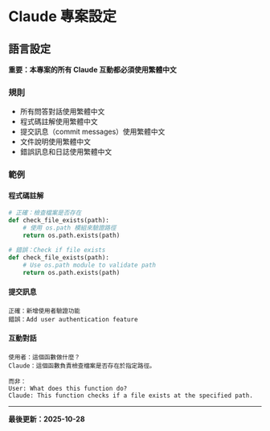 # Claude 專案設定

## 語言設定

**重要：本專案的所有 Claude 互動都必須使用繁體中文**

### 規則
- 所有問答對話使用繁體中文
- 程式碼註解使用繁體中文
- 提交訊息（commit messages）使用繁體中文
- 文件說明使用繁體中文
- 錯誤訊息和日誌使用繁體中文

### 範例

#### 程式碼註解
```python
# 正確：檢查檔案是否存在
def check_file_exists(path):
    # 使用 os.path 模組來驗證路徑
    return os.path.exists(path)

# 錯誤：Check if file exists
def check_file_exists(path):
    # Use os.path module to validate path
    return os.path.exists(path)
```

#### 提交訊息
```
正確：新增使用者驗證功能
錯誤：Add user authentication feature
```

#### 互動對話
```
使用者：這個函數做什麼？
Claude：這個函數負責檢查檔案是否存在於指定路徑。

而非：
User: What does this function do?
Claude: This function checks if a file exists at the specified path.
```

---

**最後更新：2025-10-28**
